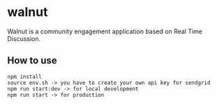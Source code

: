 # walnut
Walnut is a community engagement application based on Real Time Discussion.

## How to use
```
npm install
source env.sh -> you have to create your own api key for sendgrid
npm run start:dev -> for local development
npm run start -> for production
```
